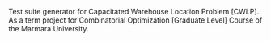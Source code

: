 Test suite generator for Capacitated Warehouse Location Problem [CWLP].
As a term project for Combinatorial Optimization [Graduate Level] Course of the Marmara University.
